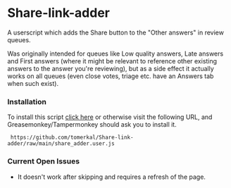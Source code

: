 # Share-link-adder
A userscript which adds the Share button to the "Other answers" in review queues.

Was originally intended for queues like Low quality answers, Late answers and First answers (where it might be relevant to reference other existing answers to the answer you're reviewing), but as a side effect it actually works on all queues (even close votes, triage etc. have an Answers tab when such exist).

### Installation
To install this script [click here](https://github.com/tomerkal/Share-link-adder/raw/main/share_adder.user.js) or otherwise visit the following URL, and Greasemonkey/Tampermonkey should ask you to install it.

     https://github.com/tomerkal/Share-link-adder/raw/main/share_adder.user.js
     
### Current Open Issues

- It doesn't work after skipping and requires a refresh of the page.
